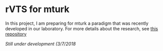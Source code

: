 # rVTS for mturk

In this project, I am preparing for mturk a paradigm that was recently developed in our laboratory. For more details about the research, see [this repository](github.com/dab414/braun_arrington_2018)

*Still under development (3/7/2018*
